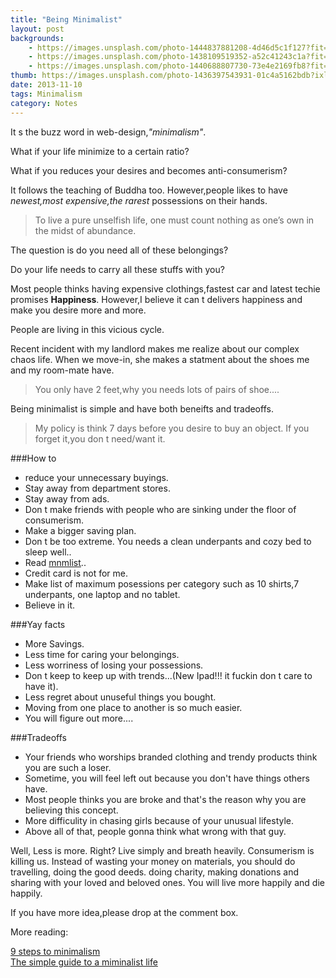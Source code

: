 ```yaml
---
title: "Being Minimalist"
layout: post
backgrounds:
    - https://images.unsplash.com/photo-1444837881208-4d46d5c1f127?fit=crop&fm=jpg
    - https://images.unsplash.com/photo-1438109519352-a52c41243c1a?fit=crop&fm=jpg
    - https://images.unsplash.com/photo-1440688807730-73e4e2169fb8?fit=crop&fm=jpg
thumb: https://images.unsplash.com/photo-1436397543931-01c4a5162bdb?ixlib=rb-0.3.5&q=80&fm=jpg
date: 2013-11-10
tags: Minimalism
category: Notes
---
```


It s the buzz word in web-design,*"minimalism"*. 

What if your life minimize to a certain ratio?

What if you reduces your desires and becomes anti-consumerism?

It follows the teaching of Buddha too. However,people likes to have *newest,most expensive,the rarest* possessions on their hands. 

> To live a pure unselfish life, one must count nothing as one’s own in the midst of abundance.

The question is do you need all of these belongings? 

Do your life needs to carry all these stuffs with you?

Most people thinks having expensive clothings,fastest car and latest techie promises **Happiness**. However,I believe it can t delivers happiness and make you desire more and more. 

People are living in this vicious cycle.

Recent incident with my landlord makes me realize about our complex chaos life. When we move-in, she makes a statment about the shoes me and my room-mate have.

> You only have 2 feet,why you needs lots of pairs of shoe....

Being minimalist is simple and have both beneifts and tradeoffs.

>My policy is think 7 days before you desire to buy an object. If you forget it,you don t need/want it.

###How to

*	reduce your unnecessary buyings.
*	Stay away from department stores.
*	Stay away from ads.
*	Don t make friends with people who are sinking under the floor of consumerism.
*	Make a bigger saving plan.
*	Don t be too extreme. You needs a clean underpants and cozy bed to sleep well..
*	Read  <a href="http://mnmlist.com/" target="_blank">mnmlist</a>..
*	Credit card is not for me.
*	Make list of maximum posessions per category such as 10 shirts,7 underpants, one laptop and no tablet.
*	Believe in it.

###Yay facts

*	More Savings.
*	Less time for caring your belongings.
*	Less worriness of losing your possessions.
*	Don t keep to keep up with trends...(New Ipad!!! it fuckin don t care to have it).
*	Less regret about unuseful things you bought.
*	Moving from one place to another is so much easier.
*	You will figure out more....

###Tradeoffs

*	Your friends who worships branded clothing and trendy products think you are such a loser.
*	Sometime, you will feel left out because you don't have things others have.
*	Most people thinks you are broke and that's the reason why you are believing  this concept.
*	More difficulity in chasing girls because of your unusual lifestyle.
*	Above all of that, people gonna think what wrong with that guy.

Well, Less is more. Right? Live simply and breath heavily.  Consumerism is killing us. Instead of wasting your money on materials, you should do travelling, doing the good deeds. doing charity, making donations and sharing with your loved and beloved ones. You will live more happily and die happily.

If you have more idea,please drop at the comment box.

More reading:

<a href="http://www.graememcnee.com/books/9stepstominimalism.pdf " target="_blank">9 steps to minimalism</a>
<br>
<a href="http://nopcode.org/mp3/TALLER/minimalist_guide.pdf" target="_blank"> The simple guide to a miminalist life </a>
